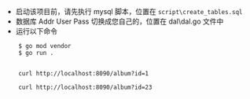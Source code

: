 
* 启动该项目前，请先执行 mysql 脚本，位置在 `script\create_tables.sql`
* 数据库 Addr User Pass 切换成您自己的，位置在 dal\dal.go 文件中  
* 运行以下命令 
````
    $ go mod vendor  
    $ go run . 


    curl http://localhost:8090/album?id=1 

    curl http://localhost:8090/album?id=23
````